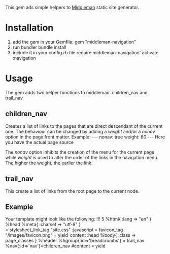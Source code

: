 This gem ads simple helpers to [Middleman](http://middlemanapp.com) static site generator.

# Installation

1. add the gem in your Gemfile:
    gem "middleman-navigation"
2. run bundler
    bundle install
3. include it in your config.rb file
    require middleman-navigation'
    activate :navigation

# Usage
  
The gem adds two helper functions to middleman: children_nav and trail_nav

## children_nav

Creates a list of links to the pages that are direct descendant of the current one.
The behaviour can be changed by adding a *weight* and/or a *nonav* option in 
the page front matter. Example:
      ---
      nonav: true
      weight: 80
      ---
      Here you have the actual page source

The *nonav* option inhibits the creation of the menu for the current page while
*weight* is used to alter the order of the links in the navigation menu. The higher
the weight, the earlier the link.

## trail_nav

This create a list of links from the root page to the current node.

## Example ##

Your template might look like the following:
      !!! 5
      %html{ :lang => "en" }
        %head
          %meta{ :charset => "utf-8" }    
          = stylesheet_link_tag "site.css"
          :javascript
          = favicon_tag "/images/favicon.png"
          = yield_content :head
        %body{ :class => page_classes }
          %header
            %hgroup{:id=>'breadcrumbs'}
              = trail_nav
            %nav{:id=>'nav'}=children_nav
          #content
            = yield
